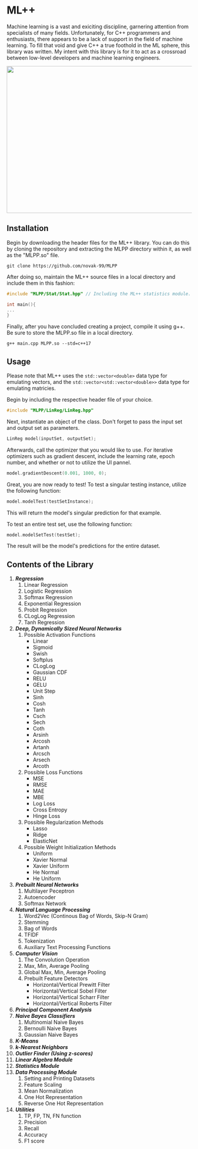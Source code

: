 # ML++

Machine learning is a vast and exiciting discipline, garnering attention from specialists of many fields. Unfortunately, for C++ programmers and enthusiasts, there appears to be a lack of support in the field of machine learning. To fill that void and give C++ a true foothold in the ML sphere, this library was written. My intent with this library is for it to act as a crossroad between low-level developers and machine learning engineers.

<p align="center">
    <img src="https://user-images.githubusercontent.com/78002988/119920911-f3338d00-bf21-11eb-89b3-c84bf7c9f4ac.gif" 
    width = 600 height = 400>
</p>

## Installation
Begin by downloading the header files for the ML++ library. You can do this by cloning the repository and extracting the MLPP directory within it, as well as the "MLPP.so" file.
```
git clone https://github.com/novak-99/MLPP
```
After doing so, maintain the ML++ source files in a local directory and include them in this fashion: 
```cpp
#include "MLPP/Stat/Stat.hpp" // Including the ML++ statistics module. 

int main(){
...
}
```
Finally, after you have concluded creating a project, compile it using g++. Be sure to store the MLPP.so file in a local directory.
```
g++ main.cpp MLPP.so --std=c++17
```

## Usage
Please note that ML++ uses the ```std::vector<double>``` data type for emulating vectors, and the ```std::vector<std::vector<double>>``` data type for emulating matricies.

Begin by including the respective header file of your choice.
```cpp
#include "MLPP/LinReg/LinReg.hpp"
```
Next, instantiate an object of the class. Don't forget to pass the input set and output set as parameters.
```cpp
LinReg model(inputSet, outputSet);
```
Afterwards, call the optimizer that you would like to use. For iterative optimizers such as gradient descent, include the learning rate, epoch number, and whether or not to utilize the UI pannel. 
```cpp
model.gradientDescent(0.001, 1000, 0);
```
Great, you are now ready to test! To test a singular testing instance, utilize the following function:
```cpp
model.modelTest(testSetInstance);
```
This will return the model's singular prediction for that example. 

To test an entire test set, use the following function: 
```cpp
model.modelSetTest(testSet);
```
The result will be the model's predictions for the entire dataset.


## Contents of the Library
1. ***Regression***
    1. Linear Regression 
    2. Logistic Regression
    3. Softmax Regression
    4. Exponential Regression
    5. Probit Regression
    6. CLogLog Regression
    7. Tanh Regression
2. ***Deep, Dynamically Sized Neural Networks***
    1. Possible Activation Functions
        - Linear
        - Sigmoid
        - Swish
        - Softplus
        - CLogLog
        - Gaussian CDF
        - RELU
        - GELU
        - Unit Step 
        - Sinh
        - Cosh
        - Tanh
        - Csch
        - Sech
        - Coth
        - Arsinh
        - Arcosh
        - Artanh
        - Arcsch
        - Arsech
        - Arcoth
    2. Possible Loss Functions
        - MSE
        - RMSE 
        - MAE
        - MBE
        - Log Loss
        - Cross Entropy
        - Hinge Loss
    3. Possible Regularization Methods
        - Lasso
        - Ridge
        - ElasticNet
    4. Possible Weight Initialization Methods
        - Uniform 
        - Xavier Normal
        - Xavier Uniform
        - He Normal
        - He Uniform
3. ***Prebuilt Neural Networks***
    1. Multilayer Peceptron
    2. Autoencoder
    3. Softmax Network
4. ***Natural Language Processing***
    1. Word2Vec (Continous Bag of Words, Skip-N Gram)
    2. Stemming
    3. Bag of Words
    4. TFIDF
    5. Tokenization 
    6. Auxiliary Text Processing Functions
5. ***Computer Vision***
    1. The Convolution Operation
    2. Max, Min, Average Pooling
    3. Global Max, Min, Average Pooling
    4. Prebuilt Feature Detectors
        - Horizontal/Vertical Prewitt Filter
        - Horizontal/Vertical Sobel Filter
        - Horizontal/Vertical Scharr Filter
        - Horizontal/Vertical Roberts Filter
6. ***Principal Component Analysis***
7. ***Naive Bayes Classifiers***
    1. Multinomial Naive Bayes
    2. Bernoulli Naive Bayes 
    3. Gaussian Naive Bayes
8. ***K-Means***
9. ***k-Nearest Neighbors***
10. ***Outlier Finder (Using z-scores)***
11. ***Linear Algebra Module***
12. ***Statistics Module***
13. ***Data Processing Module***
    1. Setting and Printing Datasets 
    2. Feature Scaling 
    3. Mean Normalization
    4. One Hot Representation 
    5. Reverse One Hot Representation
14. ***Utilities***
    1. TP, FP, TN, FN function
    2. Precision
    3. Recall 
    4. Accuracy
    5. F1 score

